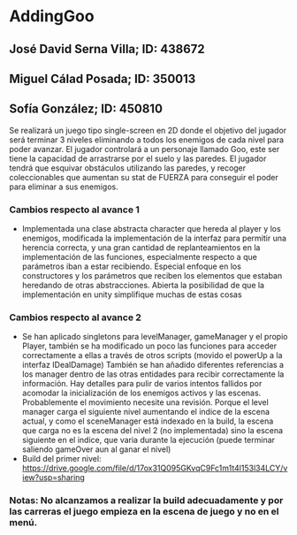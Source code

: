 # AddingGoo
## José David Serna Villa; ID: 438672
## Miguel Cálad Posada; ID: 350013
## Sofía González; ID: 450810

Se realizará un juego tipo single-screen en 2D donde el objetivo del jugador será terminar 3 niveles eliminando a todos los enemigos de cada nivel para poder avanzar. El jugador controlará a un personaje llamado Goo, este ser tiene la capacidad de arrastrarse por el suelo y las paredes. El jugador tendrá que esquivar obstáculos utilizando las paredes, y recoger coleccionables que aumentan su stat de FUERZA para conseguir el poder para eliminar a sus enemigos.

### Cambios respecto al avance 1
* Implementada una clase abstracta character que hereda al player y los enemigos, modificada la implementación de la interfaz para permitir una herencia correcta, y una gran cantidad de replanteamientos en la implementación de las funciones, especialmente respecto a que parámetros iban a estar recibiendo. Especial enfoque en los constructores y los parámetros que reciben los elementos que estaban heredando de otras abstracciones. Abierta la posibilidad de que la implementación en unity simplifique muchas de estas cosas
### Cambios respecto al avance 2
* Se han aplicado singletons para levelManager, gameManager y el propio Player, también se ha modificado un poco las funciones para acceder correctamente a ellas a través de otros scripts (movido el powerUp a la interfaz IDealDamage) También se han añadido diferentes referencias a los manager dentro de las otras entidades para recibir correctamente la información. Hay detalles para pulir de varios intentos fallidos por acomodar la inicialización de los enemigos activos y las escenas. Probablemente el movimiento necesite una revisión. Porque el level manager carga el siguiente nivel aumentando el indice de la escena actual, y como el sceneManager está indexado en la build, la escena que carga no es la escena del nivel 2 (no implementada) sino la escena siguiente en el indice, que varia durante la ejecución (puede terminar saliendo gameOver aun al ganar el nivel)
* Build del primer nivel: https://drive.google.com/file/d/17ox31Q095GKvqC9Fc1m1t4l153l34LCY/view?usp=sharing

### Notas: No alcanzamos a realizar la build adecuadamente y por las carreras el juego empieza en la escena de juego y no en el menú.
